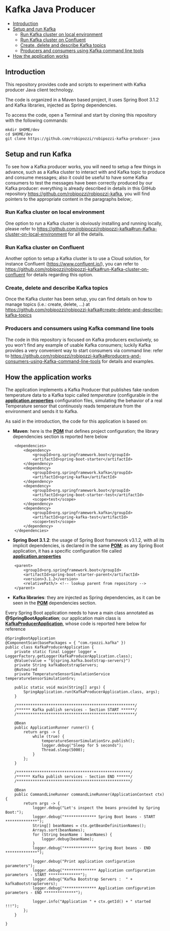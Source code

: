 # Kafka Java Producer
- [Introduction](#introduction)
- [Setup and run Kafka](#setup-and-run-kafka)
    - [Run Kafka cluster on local environment](#run-Kafka-cluster-on-local-environment)
    - [Run Kafka cluster on Confluent](#run-Kafka-cluster-on-confluent)
    - [Create, delete and describe Kafka topics](#create-delete-and-describe-kafka-topics)
    - [Producers and consumers using Kafka command line tools](#producers-and-consumers-using-Kafka-command-line-tools)
- [How the application works](#how-the-application-works)
    
## Introduction
This repository provides code and scripts to experiment with Kafka producer Java client technology.

The code is organized in a Maven based project, it uses Spring Boot 3.1.2 and Kafka libraries, injected as Spring dependencies.

To access the code, open a Terminal and start by cloning this repository with the following commands:

```
mkdir $HOME/dev
cd $HOME/dev
git clone https://github.com/robipozzi/robipozzi-kafka-producer-java
```

## Setup and run Kafka
To see how a Kafka producer works, you will need to setup a few things in advance, such as a Kafka cluster to interact with and Kafka topic to produce and consume 
messages; also it could be useful to have some Kafka consumers to test the messages have been correctly produced by our Kafka producer: everything is already described
in details in this GitHub repository https://github.com/robipozzi/robipozzi-kafka, you will find pointers to the appropriate content in the paragraphs below;.

### Run Kafka cluster on local environment
One option to run a Kafka cluster is obviously installing and running locally, please refer to https://github.com/robipozzi/robipozzi-kafka#run-Kafka-cluster-on-local-environment
for all the details.

### Run Kafka cluster on Confluent
Another option to setup a Kafka cluster is to use a Cloud solution, for instance Confluent (https://www.confluent.io/), you can refer to https://github.com/robipozzi/robipozzi-kafka#run-Kafka-cluster-on-confluent 
for details regarding this option.

### Create, delete and describe Kafka topics
Once the Kafka cluster has been setup, you can find details on how to manage topics (i.e.: create, delete, ...) at https://github.com/robipozzi/robipozzi-kafka#create-delete-and-describe-kafka-topics

### Producers and consumers using Kafka command line tools
The code in this repository is focused on Kafka producers exclusively, so you won't find any example of usable Kafka consumers; luckily
Kafka provides a very convenient way to start consumers via command line: refer to https://github.com/robipozzi/robipozzi-kafka#producers-and-consumers-using-Kafka-command-line-tools
for details and examples.

## How the application works
The application implements a Kafka Producer that publishes fake random temperature data to a Kafka topic called *temperature* 
(configurable in the **[application.properties](src/main/resources/application.properties)** configuration files, simulating the behavior of a real 
Temperature sensor that continuosly reads temperature from the environment and sends it to Kafka.
 
As said in the introduction, the code for this application is based on:
- **Maven**: here is the **[POM](pom.xml)** that defines project configuration; the library dependencies section is reported here below
```
	<dependencies>
		<dependency>
			<groupId>org.springframework.boot</groupId>
			<artifactId>spring-boot-starter</artifactId>
		</dependency>
		<dependency>
			<groupId>org.springframework.kafka</groupId>
			<artifactId>spring-kafka</artifactId>
		</dependency>
		<dependency>
			<groupId>org.springframework.boot</groupId>
			<artifactId>spring-boot-starter-test</artifactId>
			<scope>test</scope>
		</dependency>
		<dependency>
			<groupId>org.springframework.kafka</groupId>
			<artifactId>spring-kafka-test</artifactId>
			<scope>test</scope>
		</dependency>
	</dependencies>
```
	
- **Spring Boot 3.1.2**: the usage of Spring Boot framework v3.1.2, with all its implicit dependencies, is declared in the same **[POM](pom.xml)**; 
as any Spring Boot application, it has a specific configuration file called **[application.properties](src/main/resources/application.properties)**
```
	<parent>
		<groupId>org.springframework.boot</groupId>
		<artifactId>spring-boot-starter-parent</artifactId>
		<version>3.1.2</version>
		<relativePath/> <!-- lookup parent from repository -->
	</parent>
```

- **Kafka libraries**: they are injected as Spring dependencies, as it can be seen in the **[POM](pom.xml)** dependencies section.

Every Spring Boot application needs to have a main class annotated as **@SpringBootApplication**; our application main class is 
**[KafkaProducerApplication](src/main/java/com/rpozzi/kafka/KafkaProducerApplication.java)**, whose code is reported here below for reference
```
@SpringBootApplication
@ComponentScan(basePackages = { "com.rpozzi.kafka" })
public class KafkaProducerApplication {
	private static final Logger logger = LoggerFactory.getLogger(KafkaProducerApplication.class);
	@Value(value = "${spring.kafka.bootstrap-servers}")
	private String kafkaBootstrapServers;
	@Autowired
	private TemperatureSensorSimulationService temperatureSensorSimulationSrv;
	
	public static void main(String[] args) {
		SpringApplication.run(KafkaProducerApplication.class, args);
	}

	/****************************************************/
	/****** Kafka publish services - Section START ******/
	/****************************************************/
	
    @Bean
    public ApplicationRunner runner() {
        return args -> {
        	while (true) {
        		temperatureSensorSimulationSrv.publish();
        		logger.debug("Sleep for 5 seconds");
        		Thread.sleep(5000);
			}
        };
    }
    
    /**************************************************/
	/****** Kafka publish services - Section END ******/
	/**************************************************/
    
    @Bean
	public CommandLineRunner commandLineRunner(ApplicationContext ctx) {
		return args -> {
			logger.debug("Let's inspect the beans provided by Spring Boot:");
			logger.debug("************** Spring Boot beans - START **************");
			String[] beanNames = ctx.getBeanDefinitionNames();
			Arrays.sort(beanNames);
			for (String beanName : beanNames) {
				logger.debug(beanName);
			}
			logger.debug("************** Spring Boot beans - END **************");
			
			logger.debug("Print application configuration parameters");
			logger.debug("************** Application configuration parameters - START **************");
			logger.debug("Kafka Bootstrap Servers :  " + kafkaBootstrapServers);
			logger.debug("************** Application configuration parameters - END **************");
			
			logger.info("Application " + ctx.getId() + " started !!!");
		};
	}

}
```


